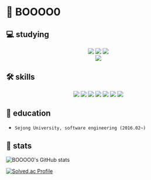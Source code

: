 # 👋 BOOOO0 

💻 studying
---
<div align="center">
  <img src="https://img.shields.io/badge/Terraform-7B42BC?style=for-the-badge&logo=Terraform&logoColor=white">
  <img src="https://img.shields.io/badge/Jenkins-D24939?style=for-the-badge&logo=Jenkins&logoColor=black">
  <img src="https://img.shields.io/badge/Ansible-EE0000?style=for-the-badge&logo=Ansible&logoColor=black">
  <br/>
  <img src="https://img.shields.io/badge/Spring-#6DB33F?style=for-the-badge&logo=Spring&logoColor=black">
  <br/>
</div>

🛠 skills
--- 
<div align="center">
  <img src="https://img.shields.io/badge/javascript-F7DF1E?style=for-the-badge&logo=javascript&logoColor=black"> 
  <img src="https://img.shields.io/badge/react-61DAFB?style=for-the-badge&logo=react&logoColor=black">
  <img src="https://img.shields.io/badge/node.js-339933?style=for-the-badge&logo=Node.js&logoColor=white">
  <img src="https://img.shields.io/badge/mysql-4479A1?style=for-the-badge&logo=mysql&logoColor=white">
  <img src="https://img.shields.io/badge/linux-FCC624?style=for-the-badge&logo=linux&logoColor=black">
  <img src="https://img.shields.io/badge/Docker-2496ED?style=for-the-badge&logo=Docker&logoColor=black">
  <img src="https://img.shields.io/badge/AWS-232F3E?style=for-the-badge&logo=Amazon AWS&logoColor=white">
  <br/>
</div>

📖 education
---
- `Sejong University, software engineering (2016.02~)`

📄 stats
---
![BOOOO0's GitHub stats](https://github-readme-stats.vercel.app/api?username=BOOOO0&show_icons=true&theme=tokyonight)      
  

[![Solved.ac Profile](http://mazassumnida.wtf/api/v2/generate_badge?boj=qndud0206)](https://solved.ac/qndud0206/)
